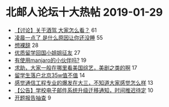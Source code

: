 # 北邮人论坛十大热帖 2019-01-29

- [【讨论】关于酒驾 大家怎么看？](https://bbs.byr.cn/article/Feeling/3099746) 61
- [凌晨一点了 是什么原因让你还没睡](https://bbs.byr.cn/article/Talking/6095367) 55
- [想裸辞](https://bbs.byr.cn/article/WorkLife/1117084) 28
- [优质留学回国小姐姐征友](https://bbs.byr.cn/article/Friends/1892002) 27
- [有使用manjaro的小伙伴吗?](https://bbs.byr.cn/article/Linux/157977) 19
- [求助，大家一般在哪里看美国综艺，美剧之类的啊](https://bbs.byr.cn/article/Movie/313972) 17
- [留学生落户北京35w值不值](https://bbs.byr.cn/article/Home/115838) 14
- [感觉通信工程专业的爆发在大三，不知道大家感觉怎么样](https://bbs.byr.cn/article/StudyShare/189742) 13
- [【公告】学校电子邮件系统升级迁移通知，时间推迟待定](https://bbs.byr.cn/article/BUPTNet/99176) 10
- [开题报告抽查](https://bbs.byr.cn/article/AimGraduate/1155488) 9


